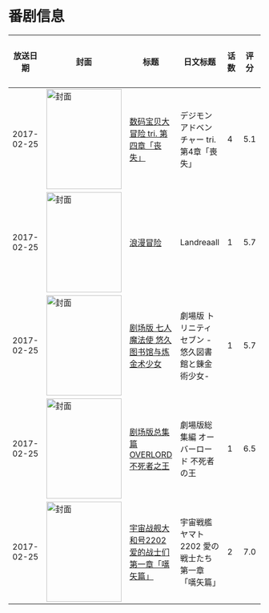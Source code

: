 # 番剧信息

|放送日期|封面|标题|日文标题|话数|评分|评分人数|
|---|---|---|---|---|---|---|
|2017-02-25|<img src="https://lain.bgm.tv/pic/cover/c/01/bc/192202_B6A8U.jpg" alt="封面" style="width:150px;height:200px;object-fit:cover;">|[数码宝贝大冒险 tri. 第四章「丧失」](https://bangumi.tv/subject/192202)|デジモンアドベンチャー tri. 第4章「喪失」|4|5.1|533人评分|
|2017-02-25|<img src="https://lain.bgm.tv/pic/cover/c/6f/79/193932_8aBj5.jpg" alt="封面" style="width:150px;height:200px;object-fit:cover;">|[浪漫冒险](https://bangumi.tv/subject/193932)|Landreaall|1|5.7|19人评分|
|2017-02-25|<img src="https://lain.bgm.tv/pic/cover/c/1d/d0/186570_5zm7P.jpg" alt="封面" style="width:150px;height:200px;object-fit:cover;">|[剧场版 七人魔法使 悠久图书馆与炼金术少女](https://bangumi.tv/subject/186570)|劇場版 トリニティセブン -悠久図書館と錬金術少女-|1|5.7|883人评分|
|2017-02-25|<img src="https://lain.bgm.tv/pic/cover/c/1a/96/194036_iUGLE.jpg" alt="封面" style="width:150px;height:200px;object-fit:cover;">|[剧场版总集篇 OVERLORD 不死者之王](https://bangumi.tv/subject/194036)|劇場版総集編 オーバーロード 不死者の王|1|6.5|602人评分|
|2017-02-25|<img src="https://lain.bgm.tv/pic/cover/c/d6/55/176025_iFooO.jpg" alt="封面" style="width:150px;height:200px;object-fit:cover;">|[宇宙战舰大和号2202 爱的战士们 第一章「嚆矢篇」](https://bangumi.tv/subject/176025)|宇宙戦艦ヤマト2202 愛の戦士たち 第一章「嚆矢篇」|2|7.0|166人评分|
